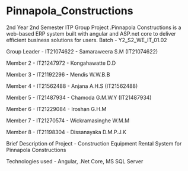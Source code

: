 # Pinnapola_Constructions
2nd Year 2nd Semester ITP Group Project .Pinnapola Constructions is a web-based ERP system built with angular and ASP.net core to deliver efficient business solutions for users.
Batch - Y2_S2_WE_IT_01.02

Group Leader - IT21074622 - Samaraweera S.M (IT21074622)

Member 2 - IT21247972 - Kongahawatte D.D

Member 3 - IT21192296 - Mendis W.W.B.B

Member 4 - IT21562488 - Anjana A.H.S (IT21562488)

Member 5 - IT21487934 - Chamoda G.M.W.Y (IT21487934)

Member 6 - IT21229084 - Iroshan G.H.M

Member 7 - IT21270574 - Wickramasinghe W.M.M

Member 8 - IT21198304 - Dissanayaka D.M.P.J.K

Brief Description of Project - Construction Equipment Rental System for Pinnapola Constructions

Technologies used - Angular, .Net Core, MS SQL Server
